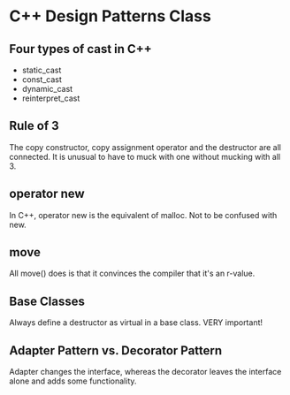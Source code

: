 # C++ Design Patterns Class #

## Four types of cast in C++ ##

* static\_cast
* const\_cast
* dynamic\_cast
* reinterpret\_cast

## Rule of 3 ##

The copy constructor, copy assignment operator and the destructor are all connected. It is unusual to have to muck with one without mucking with all 3.


## operator new ##

In C++, operator new is the equivalent of malloc. Not to be confused with new.

## move ##

All move() does is that it convinces the compiler that it's an r-value.

## Base Classes ##

Always define a destructor as virtual in a base class. VERY important!

## Adapter Pattern vs. Decorator Pattern ##

Adapter changes the interface, whereas the decorator leaves the interface alone
and adds some functionality.
